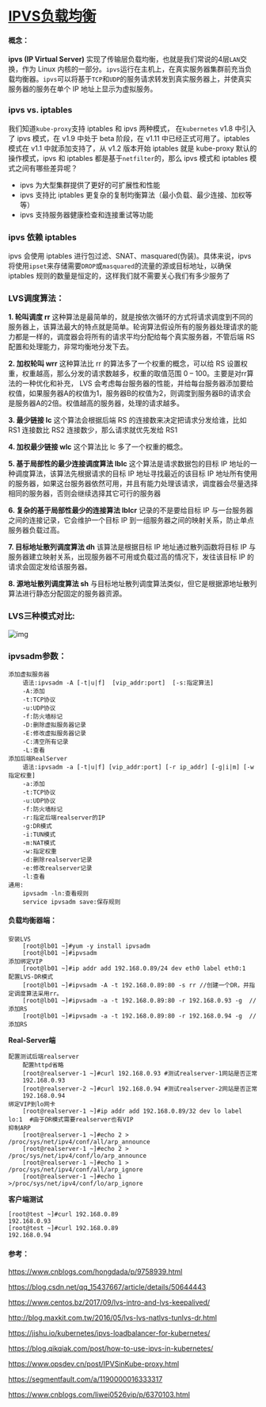 # [IPVS负载均衡](https://www.cnblogs.com/hongdada/p/9758939.html)



#### 概念：

**ipvs (IP Virtual Server)** 实现了传输层负载均衡，也就是我们常说的4层`LAN`交换，作为 Linux 内核的一部分。`ipvs`运行在主机上，在真实服务器集群前充当负载均衡器。`ipvs`可以将基于`TCP`和`UDP`的服务请求转发到真实服务器上，并使真实服务器的服务在单个 IP 地址上显示为虚拟服务。

### ipvs vs. iptables

我们知道`kube-proxy`支持 iptables 和 ipvs 两种模式， 在`kubernetes` v1.8 中引入了 ipvs 模式，在 v1.9 中处于 beta 阶段，在 v1.11 中已经正式可用了。iptables 模式在 v1.1 中就添加支持了，从 v1.2 版本开始 iptables 就是 kube-proxy 默认的操作模式，ipvs 和 iptables 都是基于`netfilter`的，那么 ipvs 模式和 iptables 模式之间有哪些差异呢？

- ipvs 为大型集群提供了更好的可扩展性和性能
- ipvs 支持比 iptables 更复杂的复制均衡算法（最小负载、最少连接、加权等等）
- ipvs 支持服务器健康检查和连接重试等功能

### ipvs 依赖 iptables

ipvs 会使用 iptables 进行包过滤、SNAT、masquared(伪装)。具体来说，ipvs 将使用`ipset`来存储需要`DROP`或`masquared`的流量的源或目标地址，以确保 iptables 规则的数量是恒定的，这样我们就不需要关心我们有多少服务了

### LVS调度算法：

**1. 轮叫调度 rr**
这种算法是最简单的，就是按依次循环的方式将请求调度到不同的服务器上，该算法最大的特点就是简单。轮询算法假设所有的服务器处理请求的能力都是一样的，调度器会将所有的请求平均分配给每个真实服务器，不管后端 RS 配置和处理能力，非常均衡地分发下去。

**2. 加权轮叫 wrr**
这种算法比 rr 的算法多了一个权重的概念，可以给 RS 设置权重，权重越高，那么分发的请求数越多，权重的取值范围 0 – 100。主要是对rr算法的一种优化和补充， LVS 会考虑每台服务器的性能，并给每台服务器添加要给权值，如果服务器A的权值为1，服务器B的权值为2，则调度到服务器B的请求会是服务器A的2倍。权值越高的服务器，处理的请求越多。

**3. 最少链接 lc**
这个算法会根据后端 RS 的连接数来决定把请求分发给谁，比如 RS1 连接数比 RS2 连接数少，那么请求就优先发给 RS1

**4. 加权最少链接 wlc**
这个算法比 lc 多了一个权重的概念。

**5. 基于局部性的最少连接调度算法 lblc**
这个算法是请求数据包的目标 IP 地址的一种调度算法，该算法先根据请求的目标 IP 地址寻找最近的该目标 IP 地址所有使用的服务器，如果这台服务器依然可用，并且有能力处理该请求，调度器会尽量选择相同的服务器，否则会继续选择其它可行的服务器

**6. 复杂的基于局部性最少的连接算法 lblcr**
记录的不是要给目标 IP 与一台服务器之间的连接记录，它会维护一个目标 IP 到一组服务器之间的映射关系，防止单点服务器负载过高。

**7. 目标地址散列调度算法 dh**
该算法是根据目标 IP 地址通过散列函数将目标 IP 与服务器建立映射关系，出现服务器不可用或负载过高的情况下，发往该目标 IP 的请求会固定发给该服务器。

**8. 源地址散列调度算法 sh**
与目标地址散列调度算法类似，但它是根据源地址散列算法进行静态分配固定的服务器资源。

### LVS三种模式对比:

![img](https://www.centos.bz/wp-content/uploads/2017/09/3.png)

### ipvsadm参数：

```
添加虚拟服务器
    语法:ipvsadm -A [-t|u|f]  [vip_addr:port]  [-s:指定算法]
    -A:添加
    -t:TCP协议
    -u:UDP协议
    -f:防火墙标记
    -D:删除虚拟服务器记录
    -E:修改虚拟服务器记录
    -C:清空所有记录
    -L:查看
添加后端RealServer
    语法:ipvsadm -a [-t|u|f] [vip_addr:port] [-r ip_addr] [-g|i|m] [-w 指定权重]
    -a:添加
    -t:TCP协议
    -u:UDP协议
    -f:防火墙标记
    -r:指定后端realserver的IP
    -g:DR模式
    -i:TUN模式
    -m:NAT模式
    -w:指定权重
    -d:删除realserver记录
    -e:修改realserver记录
    -l:查看
通用:
    ipvsadm -ln:查看规则
    service ipvsadm save:保存规则
```

#### 负载均衡器端：

```
安装LVS
    [root@lb01 ~]#yum -y install ipvsadm 
    [root@lb01 ~]#ipvsadm  
添加绑定VIP
    [root@lb01 ~]#ip addr add 192.168.0.89/24 dev eth0 label eth0:1
配置LVS-DR模式
    [root@lb01 ~]#ipvsadm -A -t 192.168.0.89:80 -s rr //创建一个DR，并指定调度算法采用rr。
    [root@lb01 ~]#ipvsadm -a -t 192.168.0.89:80 -r 192.168.0.93 -g  //添加RS
    [root@lb01 ~]#ipvsadm -a -t 192.168.0.89:80 -r 192.168.0.94 -g  //添加RS
```

**Real-Server端**

```
配置测试后端realserver
    配置httpd省略
    [root@realserver-1 ~]#curl 192.168.0.93 #测试realserver-1网站是否正常    
    192.168.0.93
    [root@realserver-2 ~]#curl 192.168.0.94 #测试realserver-2网站是否正常
    192.168.0.94
绑定VIP到lo网卡
    [root@realserver-1 ~]#ip addr add 192.168.0.89/32 dev lo label lo:1  #由于DR模式需要realserver也有VIP
抑制ARP
    [root@realserver-1 ~]#echo 2 > /proc/sys/net/ipv4/conf/all/arp_announce  
    [root@realserver-1 ~]#echo 2 > /proc/sys/net/ipv4/conf/lo/arp_announce
    [root@realserver-1 ~]#echo 1 > /proc/sys/net/ipv4/conf/all/arp_ignore
    [root@realserver-1 ~]#echo 1 >/proc/sys/net/ipv4/conf/lo/arp_ignore  
```

**客户端测试**

```
[root@test ~]#curl 192.168.0.89
192.168.0.93
[root@test ~]#curl 192.168.0.89
192.168.0.94
```

#### 参考：

https://www.cnblogs.com/hongdada/p/9758939.html

<https://blog.csdn.net/qq_15437667/article/details/50644443>

<https://www.centos.bz/2017/09/lvs-intro-and-lvs-keepalived/>

<http://blog.maxkit.com.tw/2016/05/lvs-lvs-natlvs-tunlvs-dr.html>

<https://jishu.io/kubernetes/ipvs-loadbalancer-for-kubernetes/>

<https://blog.qikqiak.com/post/how-to-use-ipvs-in-kubernetes/>

<https://www.opsdev.cn/post/IPVSinKube-proxy.html>

<https://segmentfault.com/a/1190000016333317>

<https://www.cnblogs.com/liwei0526vip/p/6370103.html>